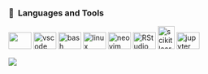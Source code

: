 
<!--
**skose82/skose82** is a ✨ _special_ ✨ repository because its `README.md` (this file) appears on your GitHub profile.

Here are some ideas to get you started:

- 🔭 I’m currently working on ...
- 🌱 I’m currently learning ...
- 👯 I’m looking to collaborate on ...
- 🤔 I’m looking for help with ...
- 💬 Ask me about ...
- 📫 How to reach me: ...
- 😄 Pronouns: ...
- ⚡ Fun fact: ...
-->

<h3> 🚀 &nbsp;Languages and Tools</h3>
<p align="left">
<img src="https://cdn.jsdelivr.net/gh/devicons/devicon@latest/icons/python/python-original-wordmark.svg" width="45" height="33"/>
<img src="https://cdn.jsdelivr.net/gh/devicons/devicon/icons/vscode/vscode-original.svg" alt="vscode" width="45" height="33"/>
<img src="https://cdn.jsdelivr.net/gh/devicons/devicon@latest/icons/bash/bash-original.svg" alt="bash" width="45" height="33"/>
<img src="https://cdn.jsdelivr.net/gh/devicons/devicon@latest/icons/linux/linux-original.svg" alt="linux" width="45" height="33"/>
<img src="https://cdn.jsdelivr.net/gh/devicons/devicon@latest/icons/neovim/neovim-original.svg" alt="neovim" width="45" height="33"/>
<img src="https://cdn.jsdelivr.net/gh/devicons/devicon@latest/icons/rstudio/rstudio-plain.svg" alt="RStudio" width="45" height="33"/>
<img src="https://cdn.jsdelivr.net/gh/devicons/devicon@latest/icons/scikitlearn/scikitlearn-original.svg" alt="scikitlearn" width="33" height="45"/>
<img src="https://cdn.jsdelivr.net/gh/devicons/devicon@latest/icons/jupyter/jupyter-original-wordmark.svg" alt="jupyter" width="45" height="33"/>
          
</p>
<p align="left">
<img src="https://github-readme-stats.vercel.app/api/top-langs/?username=skose82"/>
